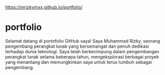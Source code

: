 https://mrizkymxx.github.io/portfolio/
# portfolio
Selamat datang di portofolio GitHub saya! Saya Muhammad Rizky, seorang pengembang perangkat lunak yang bersemangat dan penuh dedikasi terhadap dunia teknologi. Saya telah berkecimpung dalam pengembangan perangkat lunak selama beberapa tahun, mengeksplorasi berbagai proyek yang menantang dan memungkinkan saya untuk terus tumbuh sebagai pengembang.
